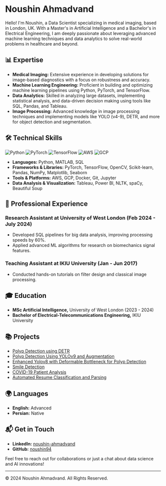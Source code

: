 # Noushin Ahmadvand


Hello! I'm Noushin, a Data Scientist specializing in medical imaging, based in London, UK. With a Master's in Artificial Intelligence and a Bachelor's in Electrical Engineering, I am deeply passionate about leveraging advanced machine learning techniques and data analytics to solve real-world problems in healthcare and beyond.

## 📊 Expertise
- **Medical Imaging:** Extensive experience in developing solutions for image-based diagnostics with a focus on robustness and accuracy.
- **Machine Learning Engineering:** Proficient in building and optimizing machine learning pipelines using Python, PyTorch, and TensorFlow.
- **Data Analytics:** Skilled in analyzing large datasets, implementing statistical analysis, and data-driven decision making using tools like SQL, Pandas, and Tableau.
- **Image Processing:** Advanced knowledge in image processing techniques and implementing models like YOLO (v4-9), DETR, and more for object detection and segmentation.

## 🛠 Technical Skills
![Python](https://img.shields.io/badge/-Python-3776AB?style=flat-square&logo=Python&logoColor=white)
![PyTorch](https://img.shields.io/badge/-PyTorch-EE4C2C?style=flat-square&logo=PyTorch&logoColor=white)
![TensorFlow](https://img.shields.io/badge/-TensorFlow-FF6F00?style=flat-square&logo=TensorFlow&logoColor=white)
![AWS](https://img.shields.io/badge/-AWS-232F3E?style=flat-square&logo=amazon-aws&logoColor=white)
![GCP](https://img.shields.io/badge/-GCP-4285F4?style=flat-square&logo=google-cloud&logoColor=white)

- **Languages:** Python, MATLAB, SQL
- **Frameworks & Libraries:** PyTorch, TensorFlow, OpenCV, Scikit-learn, Pandas, NumPy, Matplotlib, Seaborn
- **Tools & Platforms:** AWS, GCP, Docker, Git, Jupyter
- **Data Analysis & Visualization:** Tableau, Power BI, NLTK, spaCy, Beautiful Soup

## 💼 Professional Experience
### Research Assistant at University of West London (Feb 2024 - July 2024)
- Developed SQL pipelines for big data analysis, improving processing speeds by 60%.
- Applied advanced ML algorithms for research on biomechanics signal features.

### Teaching Assistant at IKIU University (Jan - Jun 2017)
- Conducted hands-on tutorials on filter design and classical image processing.

## 🎓 Education
- **MSc Artificial Intelligence,** University of West London (2023 - 2024)
- **Bachelor of Electrical-Telecommunications Engineering,** IKIU University 

## 📚 Projects
- [Polyp Detection using DETR](https://github.com/noushin94/DETR_-polypdetection_hugging_face_public)
- [Polyp Detection Using YOLOv9 and Augmentation](https://github.com/noushin94/-Polyp-Detection-Using-YOLOv9-and-Augmentation)
- [Enhanced Yolov8 with Deformable Bottleneck for Polyp Detection](https://github.com/noushin94/EDA-YOLO-for-polyp-detection)
- [Smile Detection](https://github.com/noushin94/smile_detection)
- [COVID-19 Patient Analysis](https://github.com/noushin94/Machine-Learning-Covid19)
- [Automated Resume Classification and Parsing](https://github.com/noushin94/NLP)

## 🌍 Languages
- **English:** Advanced
- **Persian:** Native

## 📬 Get in Touch
- **LinkedIn:** [noushin-ahmadvand](https://www.linkedin.com/in/noushin-ahmadvand)
- **GitHub:** [noushin94](https://github.com/noushin94)

Feel free to reach out for collaborations or just a chat about data science and AI innovations!

---
© 2024 Noushin Ahmadvand. All Rights Reserved.
